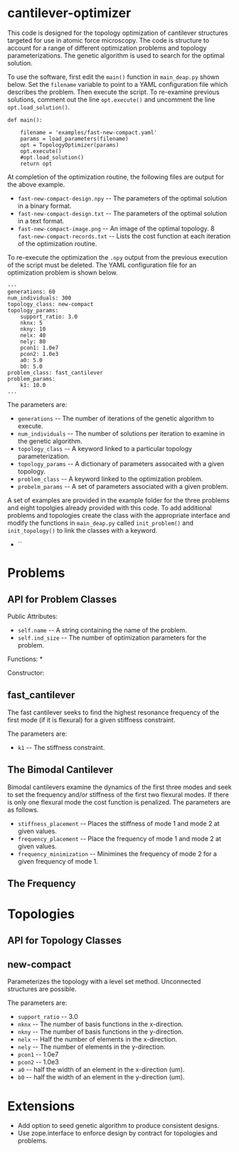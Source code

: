 # cantilever-optimizer

This code is designed for the topology optimization of cantilever structures
targeted for use in atomic force microscopy. The code is structure to account
for a range of different optimization problems and topology parameterizations.
The genetic algorithm is used to search for the optimal solution.

To use the software, first edit the `main()` function in `main_deap.py` shown 
below. Set the `filename` variable to point to a YAML configuration file which 
describes the problem. Then execute the script. To re-examine previous 
solutions, comment out the line `opt.execute()` and uncomment the line 
`opt.load_solution()`.

```
def main():
    
    filename = 'examples/fast-new-compact.yaml'
    params = load_parameters(filename)
    opt = TopologyOptimizer(params)
    opt.execute()
    #opt.load_solution()
    return opt
```

At completion of the optimization routine, the following files are output for 
the above example.

* `fast-new-compact-design.npy` -- The parameters of the optimal solution in a
    binary format.
* `fast-new-compact-design.txt` -- The parameters of the optimal solution in a
    text format.
* `fast-new-compact-image.png` -- An image of the optimal topology.
8 `fast-new-compact-records.txt` -- Lists the cost function at each iteration 
    of the optimization routine.

To re-execute the optimization the `.npy` output from the previous execution
of the script must be deleted. The YAML configuration file for an optimization 
problem is shown below.

```
---
generations: 60
num_individuals: 300
topology_class: new-compact
topology_params:
    support_ratio: 3.0
    nknx: 5
    nkny: 10
    nelx: 40
    nely: 80
    pcon1: 1.0e7
    pcon2: 1.0e3
    a0: 5.0
    b0: 5.0
problem_class: fast_cantilever
problem_params:
    k1: 10.0
...
```

The parameters are:
* `generations` -- The number of iterations of the genetic algorithm to 
    execute.
* `num_individuals` -- The number of solutions per iteration to examine in the 
    genetic algorithm.
* `topology_class` -- A keyword linked to a particular topology 
    parameterization.
* `topology_params` -- A dictionary of parameters assocaited with a given 
    topology.
* `problem_class` -- A keyword linked to the optimization problem.
* `probelm_params` -- A set of parameters associated with a given problem.

A set of examples are provided in the example folder for the three problems
and eight topolgies already provided with this code. To add additional problems
and topologies create the class with the appropriate interface and modify
the functions in `main_deap.py` called `init_problem()` and `init_topology()`
to link the classes with a keyword.
* ``

# Problems

## API for Problem Classes

Public Attributes:
* `self.name` -- A string containing the name of the problem.
* `self.ind_size` -- The number of optimization parameters for the problem.

Functions:
* 

Constructor:


## fast_cantilever

The fast cantilever seeks to find the highest resonance frequency of the
first mode (if it is flexural) for a given stiffness constraint.

The parameters are:
* `k1` -- The stiffness constraint.

## The Bimodal Cantilever

Bimodal cantilevers examine the dynamics of the first three modes and seek to
set the frequency and/or stiffness of the first two flexural modes. If there
is only one flexural mode the cost function is penalized. The parameters are
as follows.

* `stiffness_placement` -- Places the stiffness of mode 1 and mode 2 at given
    values.
* `frequency_placement` -- Place the frequency of mode 1 and mode 2 at given
    values.
* `frequency_minimization` -- Minimines the frequency of mode 2 for a given 
    frequency of mode 1.

## The Frequency


# Topologies

## API for Topology Classes

## new-compact

Parameterizes the topology with a level set method. Unconnected structures
are possible.

The parameters are:
* `support_ratio` -- 3.0
* `nknx` -- The number of basis functions in the x-direction.
* `nkny` -- The number of basis functions in the y-direction.
* `nelx` -- Half the number of elements in the x-direction.
* `nely` -- The number of elements in the y-direction.
* `pcon1` -- 1.0e7
* `pcon2` -- 1.0e3
* `a0` -- half the width of an element in the x-direction (um).
* `b0` -- half the width of an element in the y-direction (um).

# Extensions

* Add option to seed genetic algorithm to produce consistent designs.
* Use zope.interface to enforce design by contract for topologies and problems.
